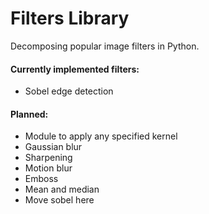 # Filters Library

Decomposing popular image filters in Python.

#### Currently implemented filters:
* Sobel edge detection

#### Planned:
* Module to apply any specified kernel
* Gaussian blur
* Sharpening
* Motion blur
* Emboss
* Mean and median
* Move sobel here
